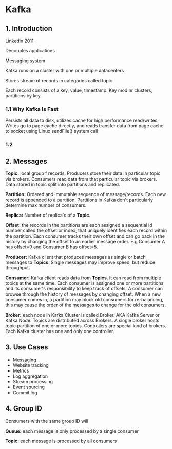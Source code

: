 # Kafka

## 1. Introduction

Linkedin 2011

Decouples applications 

Messaging system

Kafka runs on a cluster with one or multiple datacenters

Stores stream of records in categories called topic

Each record consists of a key, value, timestamp. Key mod nr clusters, partitions by key.

### 1.1 Why Kafka Is Fast

Persists all data to disk, utilizes cache for high performance read/writes. Writes go to page cache directly, and reads transfer data from page cache to socket using Linux sendFile\(\) system call

### 1.2 

## 2. Messages

**Topic:** local group f records. Producers store their data in particular topic via brokers. Consumers read data from that particular topic via brokers. Data stored in topic split into partitions and replicated.

**Partition:** Ordered and immutable sequence of message/records. Each new record is appended to a partition. Partitions in Kafka don't particularly determine max number of consumers.

**Replica:** Number of replica's of a **Topic**.

**Offset:** the records in the partitions are each assigned a sequential id number called the offset or index, that uniquely identifies each record within the partition. Each consumer tracks their own offset and can go back in the history by changing the offset to an earlier message order. E.g Consumer A has offset=9 and Consumer B has offset=5.

**Producer:** Kafka client that produces messages as single or batch messages to **Topics**. Single messages may improve speed, but reduce throughput. 

**Consumer:** Kafka client reads data from **Topics**. It can read from multiple topics at the same time. Each consumer is assigned one or more partitions and its consumer's responsibility to keep track of offsets. A consumer can browse through the history of messages by changing offset. When a new consumer comes in, a partition may block old consumers for re-balancing, this may cause the order of the messages to change for the old consumers.

**Broker:** each node in Kafka Cluster is called Broker. AKA Kafka Server or Kafka Node. Topics are distributed across Brokers. A single broker hosts topic partition of one or more topics. Controllers are special kind of brokers. Each Kafka cluster has one and only one controller.

## 3. Use Cases

* Messaging
* Website tracking
* Metrics
* Log aggregation
* Stream processing
* Event sourcing
* Commit log

## 4. Group ID

Consumers with the same group ID will 

**Queue:** each message is only processed by a single consumer

**Topic:** each message is processed by all consumers

